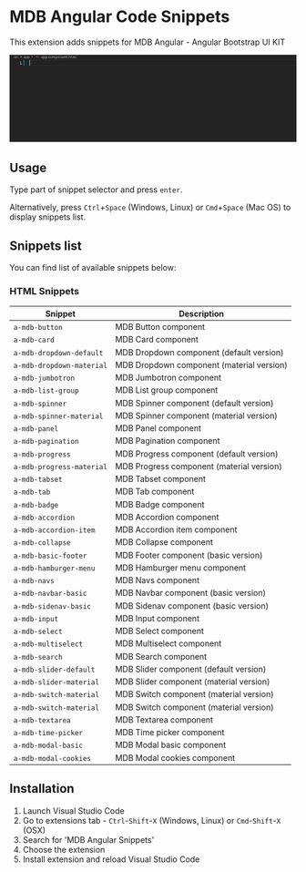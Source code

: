 # MDB Angular Code Snippets

This extension adds snippets for MDB Angular - Angular Bootstrap UI KIT

<!-- ![Usage](https://github.com/mdbootstrap/mdb-angular-vscode-snippets/raw/master/images/snippets-usage.gif) -->
![Usage](./images/snippets-usage.gif)

## Usage

Type part of snippet selector and press `enter`.

Alternatively, press `Ctrl`+`Space` (Windows, Linux) or `Cmd`+`Space` (Mac OS) to display snippets list.

## Snippets list

You can find list of available snippets below:


### HTML Snippets

| Snippet                         | Description                                |
| --------------------            | ------------------------------------------ |
| `a-mdb-button`                  | MDB Button component                       |
| `a-mdb-card`                    | MDB Card component                         |
| `a-mdb-dropdown-default`        | MDB Dropdown component (default version)   |
| `a-mdb-dropdown-material`       | MDB Dropdown component (material version)  |
| `a-mdb-jumbotron`               | MDB Jumbotron component                    |
| `a-mdb-list-group`              | MDB List group component                   |
| `a-mdb-spinner`                 | MDB Spinner component (default version)    |
| `a-mdb-spinner-material`        | MDB Spinner component (material version)   |
| `a-mdb-panel`                   | MDB Panel component                        |
| `a-mdb-pagination`              | MDB Pagination component                   |
| `a-mdb-progress`                | MDB Progress component (default version)   |
| `a-mdb-progress-material`       | MDB Progress component (material version)  |
| `a-mdb-tabset`                  | MDB Tabset component                       |
| `a-mdb-tab`                     | MDB Tab component                          |
| `a-mdb-badge`                   | MDB Badge component                        |
| `a-mdb-accordion`               | MDB Accordion component                    |
| `a-mdb-accordion-item`          | MDB Accordion item component               |
| `a-mdb-collapse`                | MDB Collapse component                     |
| `a-mdb-basic-footer`            | MDB Footer component (basic version)       |
| `a-mdb-hamburger-menu`          | MDB Hamburger menu component               |
| `a-mdb-navs`                    | MDB Navs component                         |
| `a-mdb-navbar-basic`            | MDB Navbar component (basic version)       |
| `a-mdb-sidenav-basic`           | MDB Sidenav component (basic version)      |
| `a-mdb-input`                   | MDB Input component                        |
| `a-mdb-select`                  | MDB Select component                       |
| `a-mdb-multiselect`             | MDB Multiselect component                  |
| `a-mdb-search`                  | MDB Search component                       |
| `a-mdb-slider-default`          | MDB Slider component (default version)     |
| `a-mdb-slider-material`         | MDB Slider component (material version)    |
| `a-mdb-switch-material`         | MDB Switch component (material version)    |
| `a-mdb-switch-material`         | MDB Switch component (material version)    |
| `a-mdb-textarea`                | MDB Textarea component                     |
| `a-mdb-time-picker`             | MDB Time picker component                  |
| `a-mdb-modal-basic`             | MDB Modal basic component                  |
| `a-mdb-modal-cookies`           | MDB Modal cookies component                |


## Installation

1. Launch Visual Studio Code
2. Go to extensions tab - `Ctrl`-`Shift`-`X` (Windows, Linux) or `Cmd`-`Shift`-`X` (OSX)
3. Search for 'MDB Angular Snippets'
4. Choose the extension
5. Install extension and reload Visual Studio Code